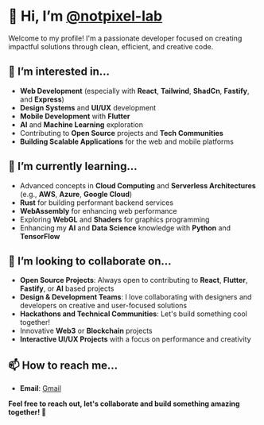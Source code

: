 # 👋 Hi, I’m [@notpixel-lab](https://github.com/notpixel-lab)

Welcome to my profile! I'm a passionate developer focused on creating impactful solutions through clean, efficient, and creative code.

## 👀 I’m interested in...
- **Web Development** (especially with **React**, **Tailwind**,  **ShadCn**, **Fastify**, and **Express**)
- **Design Systems** and **UI/UX** development
- **Mobile Development** with **Flutter**
- **AI** and **Machine Learning** exploration
- Contributing to **Open Source** projects and **Tech Communities**
- **Building Scalable Applications** for the web and mobile platforms

## 🌱 I’m currently learning...
- Advanced concepts in **Cloud Computing** and **Serverless Architectures** (e.g., **AWS**, **Azure**, **Google Cloud**)
- **Rust** for building performant backend services
- **WebAssembly** for enhancing web performance
- Exploring **WebGL** and **Shaders** for graphics programming
- Enhancing my **AI** and **Data Science** knowledge with **Python** and **TensorFlow**

## 💞️ I’m looking to collaborate on...
- **Open Source Projects**: Always open to contributing to **React**, **Flutter**, **Fastify**, or **AI** based projects
- **Design & Development Teams**: I love collaborating with designers and developers on creative and user-focused solutions
- **Hackathons and Technical Communities**: Let's build something cool together!
- Innovative **Web3** or **Blockchain** projects
- **Interactive UI/UX Projects** with a focus on performance and creativity

## 📫 How to reach me...
- **Email**: [Gmail](mailto:mrzban@gmail.com)






**Feel free to reach out, let's collaborate and build something amazing together! 🚀**

